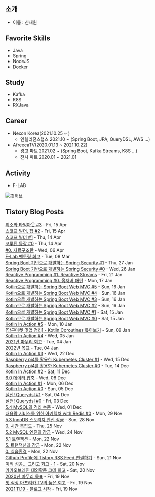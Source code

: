 ## 소개
- 이름 : 신재원

## Favorite Skills
- Java
- Spring
- NodeJS
- Docker

## Study
- Kafka
- K8S
- RXJava

## Career
- Nexon Korea(2021.10.25 ~ )
    - 인텔리전스랩스 2021.10 ~ (Spring Boot, JPA, QueryDSL, AWS ...)
- AfreecaTV(2020.01.13 ~ 2021.10.22)
    - 광고 파트 2021.02 ~ (Spring Boot, Kafka Streams, K8S ...)
    - 전사 파트 2020.01 ~ 2021.01

## Activity
- F-LAB

![깃허브](https://github-readme-stats.vercel.app/api?username=0n1dev&show_icons=true)<br />

## Tistory Blog Posts
[취소와 타임아웃 #3](https://0n1dev.tistory.com/48) - Fri, 15 Apr <br/>
[스코프 빌더, 잡 #2](https://0n1dev.tistory.com/47) - Fri, 15 Apr <br/>
[스코프 빌더 #1](https://0n1dev.tistory.com/46) - Thu, 14 Apr <br/>
[코루틴 등장 #0](https://0n1dev.tistory.com/45) - Thu, 14 Apr <br/>
[#0. 자료구조란](https://0n1dev.tistory.com/44) - Wed, 06 Apr <br/>
[F-Lab 멘토링 회고](https://0n1dev.tistory.com/43) - Tue, 08 Mar <br/>
[Spring Boot 기반으로 개발하는 Spring Security #1](https://0n1dev.tistory.com/42) - Thu, 27 Jan <br/>
[Spring Boot 기반으로 개발하는 Spring Security #0](https://0n1dev.tistory.com/41) - Wed, 26 Jan <br/>
[Reactive Programming #1. Reactive Streams](https://0n1dev.tistory.com/40) - Fri, 21 Jan <br/>
[Reactive Programming #0. 옵저버 패턴](https://0n1dev.tistory.com/39) - Mon, 17 Jan <br/>
[Kotlin으로 개발하는 Spring Boot Web MVC #5](https://0n1dev.tistory.com/38) - Sun, 16 Jan <br/>
[Kotlin으로 개발하는 Spring Boot Web MVC #4](https://0n1dev.tistory.com/37) - Sun, 16 Jan <br/>
[Kotlin으로 개발하는 Spring Boot Web MVC #3](https://0n1dev.tistory.com/36) - Sun, 16 Jan <br/>
[Kotlin으로 개발하는 Spring Boot Web MVC #2](https://0n1dev.tistory.com/35) - Sun, 16 Jan <br/>
[Kotlin으로 개발하는 Spring Boot Web MVC #1](https://0n1dev.tistory.com/34) - Sat, 15 Jan <br/>
[Kotlin으로 개발하는 Spring Boot Web MVC #0](https://0n1dev.tistory.com/32) - Sat, 15 Jan <br/>
[Kotlin In Action #5](https://0n1dev.tistory.com/31) - Mon, 10 Jan <br/>
[[당근마켓 밋업 정리] - Kotlin Coroutines 톺아보기](https://0n1dev.tistory.com/30) - Sun, 09 Jan <br/>
[Kotlin In Action #4](https://0n1dev.tistory.com/29) - Wed, 05 Jan <br/>
[2021년 마무리 회고](https://0n1dev.tistory.com/28) - Tue, 04 Jan <br/>
[2022년 목표](https://0n1dev.tistory.com/27) - Tue, 04 Jan <br/>
[Kotlin In Action #3](https://0n1dev.tistory.com/26) - Wed, 22 Dec <br/>
[Raspberry pi4를 활용한 Kubernetes Cluster #1](https://0n1dev.tistory.com/25) - Wed, 15 Dec <br/>
[Raspberry pi4를 활용한 Kubernetes Cluster #0](https://0n1dev.tistory.com/24) - Tue, 14 Dec <br/>
[Kotlin In Action #2](https://0n1dev.tistory.com/23) - Sat, 11 Dec <br/>
[6.0 데이터 압축](https://0n1dev.tistory.com/21) - Wed, 08 Dec <br/>
[Kotlin In Action #1](https://0n1dev.tistory.com/20) - Mon, 06 Dec <br/>
[Kotlin In Action #0](https://0n1dev.tistory.com/19) - Sun, 05 Dec <br/>
[실전! Querydsl #1](https://0n1dev.tistory.com/18) - Sat, 04 Dec <br/>
[실전! Querydsl #0](https://0n1dev.tistory.com/17) - Fri, 03 Dec <br/>
[5.4 MySQL의 격리 수준](https://0n1dev.tistory.com/16) - Wed, 01 Dec <br/>
[대용량 서비스를 위한 아키텍처 with Redis #0](https://0n1dev.tistory.com/15) - Mon, 29 Nov <br/>
[5.3 InnoDB 스토리지 엔진 잠금](https://0n1dev.tistory.com/14) - Sun, 28 Nov <br/>
[0. 시간 복잡도 ](https://0n1dev.tistory.com/13) - Thu, 25 Nov <br/>
[5.2 MySQL 엔진의 잠금](https://0n1dev.tistory.com/11) - Wed, 24 Nov <br/>
[5.1 트랜잭션](https://0n1dev.tistory.com/10) - Mon, 22 Nov <br/>
[5. 트랜잭션과 잠금](https://0n1dev.tistory.com/) - Mon, 22 Nov <br/>
[0. 실습환경](https://0n1dev.tistory.com/8) - Mon, 22 Nov <br/>
[Github Profile에 Tistory RSS Feed 연결하기](https://0n1dev.tistory.com/7) - Sun, 21 Nov <br/>
[이직 성공... 그리고 회고 - 1](https://0n1dev.tistory.com/6) - Sat, 20 Nov <br/>
[카카오브레인 대외활동 코테 회고](https://0n1dev.tistory.com/5) - Sat, 20 Nov <br/>
[2020년 마무리 목표](https://0n1dev.tistory.com/4) - Fri, 19 Nov <br/>
[첫 직장 아프리카 TV의 늦은 회고](https://0n1dev.tistory.com/3) - Fri, 19 Nov <br/>
[2021.11.19 - 블로그 시작](https://0n1dev.tistory.com/2) - Fri, 19 Nov <br/>

